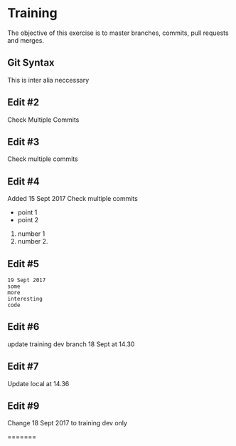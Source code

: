 # Training
The objective of this exercise is to master branches, commits, pull requests and merges.
## Git Syntax
This is inter alia neccessary 
## Edit #2
Check Multiple Commits
## Edit #3
Check multiple commits
## Edit #4
Added 15 Sept 2017
Check multiple commits
- point 1
- point 2
1. number 1
2. number 2.
## Edit #5
```
19 Sept 2017
some
more
interesting
code
```
## Edit #6
update training dev branch 18 Sept at 14.30

## Edit #7
Update local at 14.36


## Edit #9 
Change 18 Sept 2017 to training dev only

=======





